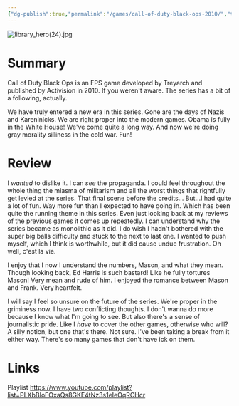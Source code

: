 ```yaml
---
{"dg-publish":true,"permalink":"/games/call-of-duty-black-ops-2010/","tags":["LP"],"created":"2023-12-08","updated":"2024-08-05"}
---
```



![library_hero(24).jpg](/img/user/Attachments/library_hero(24).jpg)

# Summary

Call of Duty Black Ops is an FPS game developed by Treyarch and published by Activision in 2010. If you weren't aware. The series has a bit of a following, actually.

We have truly entered a new era in this series. Gone are the days of Nazis and Kareninicks. We are right proper into the modern games. Obama is fully in the White House! We've come quite a long way. And now we're doing gray morality silliness in the cold war. Fun!

# Review

I *wanted* to dislike it. I can *see* the propaganda. I could feel throughout the whole thing the miasma of militarism and all the worst things that rightfully get levied at the series. That final scene before the credits... But...I had quite a lot of fun. Way more fun than I expected to have going in. Which has been quite the running theme in this series. Even just looking back at my reviews of the previous games it comes up repeatedly. I can understand why the series became as monolithic as it did. I do wish I hadn't bothered with the super big balls difficulty and stuck to the next to last one. I wanted to push myself, which I think is worthwhile, but it did cause undue frustration. Oh well, c'est la vie.

I enjoy that I now I understand the numbers, Mason, and what they mean. Though looking back, Ed Harris is such bastard! Like he fully tortures Mason! Very mean and rude of him. I enjoyed the romance between Mason and Frank. Very heartfelt.

I will say I feel so unsure on the future of the series. We're proper in the griminess now. I have two conflicting thoughts. I don't wanna do more because I know what I'm going to see. But also there's a sense of journalistic pride. Like I *have* to cover the other games, otherwise who will? A silly notion, but one that's there. Not sure. I've been taking a break from it either way. There's so many games that don't have ick on them.

# Links

Playlist https://www.youtube.com/playlist?list=PLXbBIoFOxaQs8GKE4tNz3s1eIeOqRCHcr
